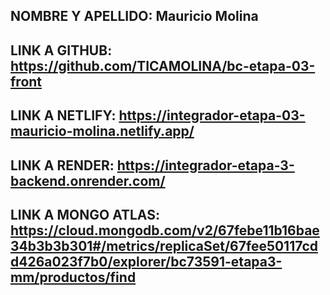 ## NOMBRE Y APELLIDO: Mauricio Molina


## LINK A GITHUB: https://github.com/TICAMOLINA/bc-etapa-03-front

## LINK A NETLIFY: https://integrador-etapa-03-mauricio-molina.netlify.app/

## LINK A RENDER: https://integrador-etapa-3-backend.onrender.com/

## LINK A MONGO ATLAS: https://cloud.mongodb.com/v2/67febe11b16bae34b3b3b301#/metrics/replicaSet/67fee50117cdd426a023f7b0/explorer/bc73591-etapa3-mm/productos/find